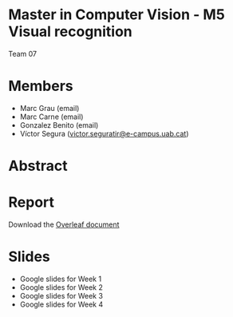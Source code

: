 # Master in Computer Vision - M5 Visual recognition
Team 07

# Members
- Marc Grau (email)
- Marc Carne (email)
- Gonzalez Benito (email)
- Víctor Segura (victor.seguratir@e-campus.uab.cat)

# Abstract

# Report
Download the [Overleaf document](https://www.overleaf.com/read/qrjbtzwtjhmx)

# Slides
- Google slides for Week 1
- Google slides for Week 2
- Google slides for Week 3
- Google slides for Week 4
